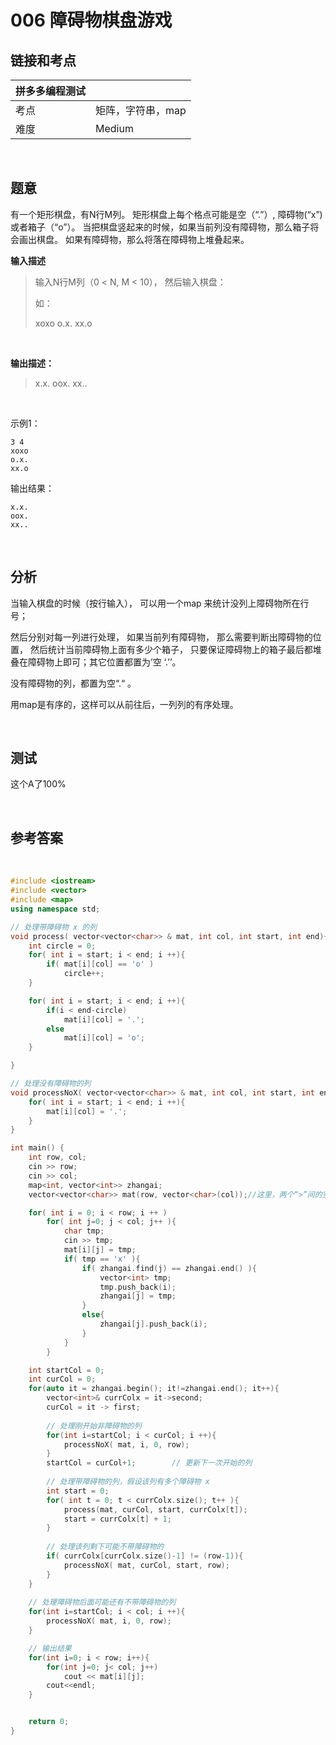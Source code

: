 # 006 障碍物棋盘游戏

## 链接和考点

| 拼多多编程测试 |                   |
| -------------- | ----------------- |
| 考点           | 矩阵，字符串，map |
| 难度           | Medium            |

<br>

## 题意

有一个矩形棋盘，有N行M列。 矩形棋盘上每个格点可能是空（“.”）, 障碍物(“x”) 或者箱子（“o”）。 当把棋盘竖起来的时候，如果当前列没有障碍物，那么箱子将会画出棋盘。 如果有障碍物，那么将落在障碍物上堆叠起来。

**输入描述**

>输入N行M列（0 < N, M < 10）， 然后输入棋盘：
>
>如：
>
>xoxo
>o.x.
>xx.o

<br>

**输出描述：**

> x.x.
> oox.
> xx..

<br>

示例1：

```shell
3 4
xoxo
o.x.
xx.o
```

输出结果：

```shell
x.x.
oox.
xx..
```

<br>

## 分析

当输入棋盘的时候（按行输入）， 可以用一个map 来统计没列上障碍物所在行号；

然后分别对每一列进行处理， 如果当前列有障碍物， 那么需要判断出障碍物的位置， 然后统计当前障碍物上面有多少个箱子， 只要保证障碍物上的箱子最后都堆叠在障碍物上即可；其它位置都置为’空 ‘.’’。

没有障碍物的列，都置为空“.“ 。

用map是有序的，这样可以从前往后，一列列的有序处理。

<br>

## 测试

这个A了100%

<br>

## 参考答案

<br>

```cpp
#include <iostream>
#include <vector>
#include <map>
using namespace std;

// 处理带障碍物 x 的列
void process( vector<vector<char>> & mat, int col, int start, int end){
    int circle = 0;
    for( int i = start; i < end; i ++){
        if( mat[i][col] == 'o' )
            circle++;
    }

    for( int i = start; i < end; i ++){
        if(i < end-circle)
            mat[i][col] = '.';
        else
            mat[i][col] = 'o';
    }

}

// 处理没有障碍物的列
void processNoX( vector<vector<char>> & mat, int col, int start, int end){
    for( int i = start; i < end; i ++){
        mat[i][col] = '.';
    }
}

int main() {
    int row, col;
    cin >> row;
    cin >> col;
    map<int, vector<int>> zhangai;
    vector<vector<char>> mat(row, vector<char>(col));//这里，两个“>”间的空格是不可少的;

    for( int i = 0; i < row; i ++ )
        for( int j=0; j < col; j++ ){
            char tmp;
            cin >> tmp;
            mat[i][j] = tmp;
            if( tmp == 'x' ){
                if( zhangai.find(j) == zhangai.end() ){
                    vector<int> tmp;
                    tmp.push_back(i);
                    zhangai[j] = tmp;
                }
                else{
                    zhangai[j].push_back(i);
                }
            }
        }

    int startCol = 0;
    int curCol = 0;
    for(auto it = zhangai.begin(); it!=zhangai.end(); it++){
        vector<int>& currColx = it->second;
        curCol = it -> first;
        
        // 处理刚开始非障碍物的列
        for(int i=startCol; i < curCol; i ++){
            processNoX( mat, i, 0, row);
        }
        startCol = curCol+1;        // 更新下一次开始的列
        
        // 处理带障碍物的列，假设该列有多个障碍物 x
        int start = 0;
        for( int t = 0; t < currColx.size(); t++ ){
            process(mat, curCol, start, currColx[t]);
            start = currColx[t] + 1;
        }
        
        // 处理该列剩下可能不带障碍物的
        if( currColx[currColx.size()-1] != (row-1)){
            processNoX( mat, curCol, start, row);
        }
    }
    
    // 处理障碍物后面可能还有不带障碍物的列
    for(int i=startCol; i < col; i ++){
        processNoX( mat, i, 0, row);
    }

    // 输出结果
    for(int i=0; i < row; i++){
        for(int j=0; j< col; j++)
            cout << mat[i][j];
        cout<<endl;
    }


    return 0;
}
```


